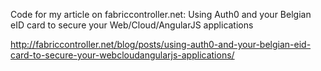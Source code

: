 Code for my article on fabriccontroller.net:
Using Auth0 and your Belgian eID card to secure your Web/Cloud/AngularJS applications

http://fabriccontroller.net/blog/posts/using-auth0-and-your-belgian-eid-card-to-secure-your-webcloudangularjs-applications/
